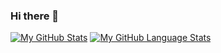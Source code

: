 ### Hi there 👋
[![My GitHub Stats](https://github-readme-stats.vercel.app/api/?username=randomman552&count_private=true&theme=tokyonight&showicons=true)]()
[![My GitHub Language Stats](https://github-readme-stats.vercel.app/api/top-langs/?username=randomman552&langs_count=3&theme=tokyonight)]()

<!--
**randomman552/randomman552** is a ✨ _special_ ✨ repository because its `README.md` (this file) appears on your GitHub profile.

Here are some ideas to get you started:

- 🔭 I’m currently working on ...
- 🌱 I’m currently learning ...
- 👯 I’m looking to collaborate on ...
- 🤔 I’m looking for help with ...
- 💬 Ask me about ...
- 📫 How to reach me: ...
- 😄 Pronouns: ...
- ⚡ Fun fact: ...
-->
